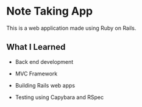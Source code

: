 # Note Taking App

This is a web application made using Ruby on Rails.

## What I Learned

* Back end development

* MVC Framework

* Building Rails web apps

* Testing using Capybara and RSpec

